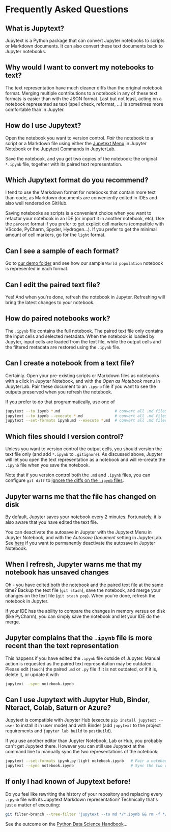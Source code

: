 # Frequently Asked Questions

## What is Jupytext?

Jupytext is a Python package that can convert Jupyter notebooks to scripts or Markdown documents. It can also convert these text documents back to Jupyter notebooks.

## Why would I want to convert my notebooks to text?

The text representation have much cleaner diffs than the original notebook format. Merging multiple contributions to a notebook in any of these text formats is easier than with the JSON format. Last but not least, acting on a notebook represented as text (spell check, reformat, ...) is sometimes more comfortable than in Jupyter.

## How do I use Jupytext?

Open the notebook you want to version control. _Pair_ the notebook to a script or a Markdown file using either the [Jupytext Menu](https://github.com/mwouts/jupytext/blob/master/README.md#jupytext-menu-in-jupyter-notebook) in Jupyter Notebook or the [Jupytext Commands](https://github.com/mwouts/jupytext/blob/master/README.md#jupytext-commands-in-jupyterlab) in JupyterLab.

Save the notebook, and you get two copies of the notebook: the original `*.ipynb` file, together with its paired text representation.

## Which Jupytext format do you recommend?

I tend to use the Markdown format for notebooks that contain more text than code, as Markdown documents are conveniently edited in IDEs and also well rendered on GitHub.

Saving notebooks as scripts is a convenient choice when you want to refactor your notebook in an IDE (or import it in another notebook, etc). Use the `percent` format if you prefer to get explicit cell markers (compatible with VScode, PyCharm, Spyder, Hydrogen...). If you prefer to get the minimal amount of cell markers, go for the `light` format.

## Can I see a sample of each format?

Go to [our demo folder](https://github.com/mwouts/jupytext/tree/master/demo) and see how our sample `World population` notebook is represented in each format.

## Can I edit the paired text file?

Yes! And when you're done, refresh the notebook in Jupyter. Refreshing will bring the latest changes to your notebook.

## How do paired notebooks work?

The `.ipynb` file contains the full notebook. The paired text file only contains the input cells and selected metadata. When the notebook is loaded by Jupyter, input cells are loaded from the text file, while the output cells and the filtered metadata are restored using the `.ipynb` file.

## Can I create a notebook from a text file?

Certainly. Open your pre-existing scripts or Markdown files as notebooks with a click in Jupyter Notebook, and with the _Open as Notebook_ menu in JupyterLab. Pair these document to an `.ipynb` file if you want to see the outputs preserved when you refresh the notebook.

If you prefer to do that programmatically, use one of
```bash
jupytext --to ipynb *.md                        # convert all .md files to notebooks with no outputs
jupytext --to ipynb --execute *.md              # convert all .md files to notebooks and execute them
jupytext --set-formats ipynb,md --execute *.md  # convert all .md files to paired notebooks and execute them
```

## Which files should I version control?

Unless you want to version control the output cells, you should version the text file only (and add `*.ipynb` to `.gitignore`). As discussed above, Jupyter will let you open the text representation as a notebook and will re-create the `.ipynb` file when you save the notebook.

Note that if you version control both the `.md` and `.ipynb` files, you can configure `git diff` to [ignore the diffs on the `.ipynb` files](https://github.com/mwouts/jupytext/issues/251).

## Jupyter warns me that the file has changed on disk

By default, Jupyter saves your notebook every 2 minutes. Fortunately, it is also aware that you have edited the text file.

You can deactivate the autosave in Jupyter with the Jupytext Menu in Jupyter Notebook, and with the _Autosave Document_ setting in JupyterLab. See [here](https://stackoverflow.com/questions/25631344/turn-off-autosave-in-ipython-notebook/56549758#56549758) if you want to permanently deactivate the autosave in Jupyter Notebook.

## When I refresh, Jupyter warns me that my notebook has unsaved changes

Oh - you have edited both the notebook and the paired text file at the same time? Backup the text file (`git stash`), save the notebook, and merge your changes on the text file (`git stash pop`). When you're done, refresh the notebook in Jupyter.

If your IDE has the ability to compare the changes in memory versus on disk (like PyCharm), you can simply save the notebook and let your IDE do the merge.

## Jupyter complains that the `.ipynb` file is more recent than the text representation

This happens if you have edited the `.ipynb` file outside of Jupyter. Manual action is requested as the paired text representation may be outdated. Please edit (`touch`) the paired `.md` or `.py` file if it is not outdated, or if it is, delete it, or update it with
```bash
jupytext --sync notebook.ipynb
```

## Can I use Jupytext with Jupyter Hub, Binder, Nteract, Colab, Saturn or Azure?

Jupytext is compatible with Jupyter Hub (execute `pip install jupytext --user` to install it in user mode) and with Binder (add `jupytext` to the project requirements and `jupyter lab build` to `postBuild`).

If you use another editor than Jupyter Notebook, Lab or Hub, you probably can't get Jupytext there. However you can still use Jupytext at the command line to manually sync the two representations of the notebook:

```bash
jupytext --set-formats ipynb,py:light notebook.ipynb   # Pair a notebook to a light script
jupytext --sync notebook.ipynb                         # Sync the two representations
```

## If only I had known of Jupytext before!

Do you feel like rewriting the history of your repository and replacing every `.ipynb` file with its Jupytext Markdown representation? Technically that's just a matter of executing:
```bash
git filter-branch --tree-filter 'jupytext --to md */*.ipynb && rm -f */*.ipynb' HEAD
```

See the outcome on the [Python Data Science Handbook](https://github.com/mwouts/PythonDataScienceHandbook/tree/jupytext_no_ipynb)...
